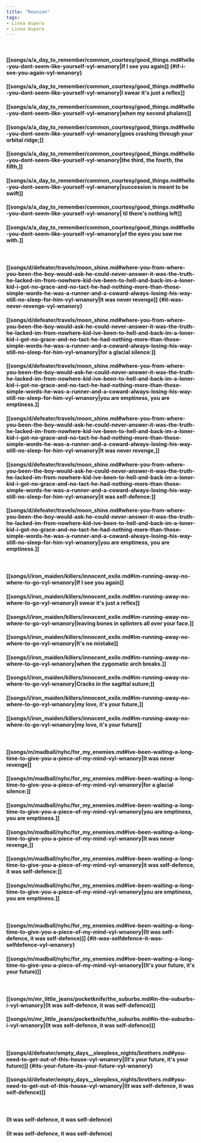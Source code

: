 ```yaml
---
title: "Reunion"
tags:
- Linea Aspera
- Linea Aspera
---
```

&nbsp;
#### [[songs/a/a_day_to_remember/common_courtesy/good_things.md#hello-you-dont-seem-like-yourself-vyl-wnanory|If I see you again]] {#if-i-see-you-again-vyl-wnanory}
#### [[songs/a/a_day_to_remember/common_courtesy/good_things.md#hello-you-dont-seem-like-yourself-vyl-wnanory|I swear it's just a reflex]]
#### [[songs/a/a_day_to_remember/common_courtesy/good_things.md#hello-you-dont-seem-like-yourself-vyl-wnanory|when my second phalanx]]
#### [[songs/a/a_day_to_remember/common_courtesy/good_things.md#hello-you-dont-seem-like-yourself-vyl-wnanory|goes crashing through your orbital ridge;]]
#### [[songs/a/a_day_to_remember/common_courtesy/good_things.md#hello-you-dont-seem-like-yourself-vyl-wnanory|the third, the fourth, the fifth,]]
#### [[songs/a/a_day_to_remember/common_courtesy/good_things.md#hello-you-dont-seem-like-yourself-vyl-wnanory|succession is meant to be swift]]
#### [[songs/a/a_day_to_remember/common_courtesy/good_things.md#hello-you-dont-seem-like-yourself-vyl-wnanory| til there's nothing left]]
#### [[songs/a/a_day_to_remember/common_courtesy/good_things.md#hello-you-dont-seem-like-yourself-vyl-wnanory|of the eyes you saw me with.]]
&nbsp;
#### [[songs/d/defeater/travels/moon_shine.md#where-you-from-where-you-been-the-boy-would-ask-he-could-never-answer-it-was-the-truth-he-lacked-im-from-nowhere-kid-ive-been-to-hell-and-back-im-a-loner-kid-i-got-no-grace-and-no-tact-he-had-nothing-more-than-those-simple-words-he-was-a-runner-and-a-coward-always-losing-his-way-still-no-sleep-for-him-vyl-wnanory|It was never revenge]] {#it-was-never-revenge-vyl-wnanory}
#### [[songs/d/defeater/travels/moon_shine.md#where-you-from-where-you-been-the-boy-would-ask-he-could-never-answer-it-was-the-truth-he-lacked-im-from-nowhere-kid-ive-been-to-hell-and-back-im-a-loner-kid-i-got-no-grace-and-no-tact-he-had-nothing-more-than-those-simple-words-he-was-a-runner-and-a-coward-always-losing-his-way-still-no-sleep-for-him-vyl-wnanory|for a glacial silence:]]
#### [[songs/d/defeater/travels/moon_shine.md#where-you-from-where-you-been-the-boy-would-ask-he-could-never-answer-it-was-the-truth-he-lacked-im-from-nowhere-kid-ive-been-to-hell-and-back-im-a-loner-kid-i-got-no-grace-and-no-tact-he-had-nothing-more-than-those-simple-words-he-was-a-runner-and-a-coward-always-losing-his-way-still-no-sleep-for-him-vyl-wnanory|you are emptiness, you are emptiness.]]
#### [[songs/d/defeater/travels/moon_shine.md#where-you-from-where-you-been-the-boy-would-ask-he-could-never-answer-it-was-the-truth-he-lacked-im-from-nowhere-kid-ive-been-to-hell-and-back-im-a-loner-kid-i-got-no-grace-and-no-tact-he-had-nothing-more-than-those-simple-words-he-was-a-runner-and-a-coward-always-losing-his-way-still-no-sleep-for-him-vyl-wnanory|It was never revenge,]]
#### [[songs/d/defeater/travels/moon_shine.md#where-you-from-where-you-been-the-boy-would-ask-he-could-never-answer-it-was-the-truth-he-lacked-im-from-nowhere-kid-ive-been-to-hell-and-back-im-a-loner-kid-i-got-no-grace-and-no-tact-he-had-nothing-more-than-those-simple-words-he-was-a-runner-and-a-coward-always-losing-his-way-still-no-sleep-for-him-vyl-wnanory|it was self-defence:]]
#### [[songs/d/defeater/travels/moon_shine.md#where-you-from-where-you-been-the-boy-would-ask-he-could-never-answer-it-was-the-truth-he-lacked-im-from-nowhere-kid-ive-been-to-hell-and-back-im-a-loner-kid-i-got-no-grace-and-no-tact-he-had-nothing-more-than-those-simple-words-he-was-a-runner-and-a-coward-always-losing-his-way-still-no-sleep-for-him-vyl-wnanory|you are emptiness, you are emptiness.]]
&nbsp;
#### [[songs/i/iron_maiden/killers/innocent_exile.md#im-running-away-no-where-to-go-vyl-wnanory|If I see you again]]
#### [[songs/i/iron_maiden/killers/innocent_exile.md#im-running-away-no-where-to-go-vyl-wnanory|I swear it's just a reflex]]
#### [[songs/i/iron_maiden/killers/innocent_exile.md#im-running-away-no-where-to-go-vyl-wnanory|leaving bones in splinters all over your face.]]
#### [[songs/i/iron_maiden/killers/innocent_exile.md#im-running-away-no-where-to-go-vyl-wnanory|It's no mistake]]
#### [[songs/i/iron_maiden/killers/innocent_exile.md#im-running-away-no-where-to-go-vyl-wnanory|when the zygomatic arch breaks.]]
#### [[songs/i/iron_maiden/killers/innocent_exile.md#im-running-away-no-where-to-go-vyl-wnanory|Cracks in the sagittal suture;]]
#### [[songs/i/iron_maiden/killers/innocent_exile.md#im-running-away-no-where-to-go-vyl-wnanory|my love, it's your future,]]
#### [[songs/i/iron_maiden/killers/innocent_exile.md#im-running-away-no-where-to-go-vyl-wnanory|my love, it's your future]]
&nbsp;
#### [[songs/m/madball/nyhc/for_my_enemies.md#ive-been-waiting-a-long-time-to-give-you-a-piece-of-my-mind-vyl-wnanory|It was never revenge]]
#### [[songs/m/madball/nyhc/for_my_enemies.md#ive-been-waiting-a-long-time-to-give-you-a-piece-of-my-mind-vyl-wnanory|for a glacial silence:]]
#### [[songs/m/madball/nyhc/for_my_enemies.md#ive-been-waiting-a-long-time-to-give-you-a-piece-of-my-mind-vyl-wnanory|you are emptiness, you are emptiness.]]
#### [[songs/m/madball/nyhc/for_my_enemies.md#ive-been-waiting-a-long-time-to-give-you-a-piece-of-my-mind-vyl-wnanory|It was never revenge,]]
#### [[songs/m/madball/nyhc/for_my_enemies.md#ive-been-waiting-a-long-time-to-give-you-a-piece-of-my-mind-vyl-wnanory|it was self-defence, it was self-defence:]]
#### [[songs/m/madball/nyhc/for_my_enemies.md#ive-been-waiting-a-long-time-to-give-you-a-piece-of-my-mind-vyl-wnanory|you are emptiness, you are emptiness.]]
&nbsp;
#### [[songs/m/madball/nyhc/for_my_enemies.md#ive-been-waiting-a-long-time-to-give-you-a-piece-of-my-mind-vyl-wnanory|(It was self-defence, it was self-defence)]] {#it-was-selfdefence-it-was-selfdefence-vyl-wnanory}
#### [[songs/m/madball/nyhc/for_my_enemies.md#ive-been-waiting-a-long-time-to-give-you-a-piece-of-my-mind-vyl-wnanory|(It's your future, it's your future)]]
&nbsp;
#### [[songs/m/mr_little_jeans/pocketknife/the_suburbs.md#in-the-suburbs-i-vyl-wnanory|(It was self-defence, it was self-defence)]]
#### [[songs/m/mr_little_jeans/pocketknife/the_suburbs.md#in-the-suburbs-i-vyl-wnanory|(It was self-defence, it was self-defence)]]
&nbsp;
#### [[songs/d/defeater/empty_days__sleepless_nights/brothers.md#you-need-to-get-out-of-this-house-vyl-wnanory|(It's your future, it's your future)]] {#its-your-future-its-your-future-vyl-wnanory}
#### [[songs/d/defeater/empty_days__sleepless_nights/brothers.md#you-need-to-get-out-of-this-house-vyl-wnanory|(It was self-defence, it was self-defence)]]
&nbsp;
#### (It was self-defence, it was self-defence)
#### (It was self-defence, it was self-defence)
